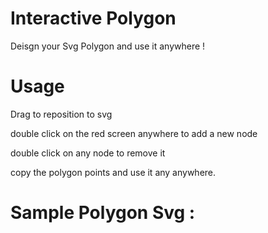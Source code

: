 # Interactive Polygon
Deisgn your Svg Polygon and use it anywhere !

# Usage 

Drag to reposition to svg 

double click on the red screen anywhere to add a new node

double click on any node to remove it

copy the polygon points and use it any anywhere.

# Sample Polygon Svg : 

<polygon id="polygon_manager" points="690 281,694 419,589 420,585 88,876 87,876 151,688 139,690 230,850 228,838 275" style="fill: rgb(255, 255, 255); fill-opacity: 1; stroke: rgb(0, 0, 0); stroke-width: 0;"></polygon>
